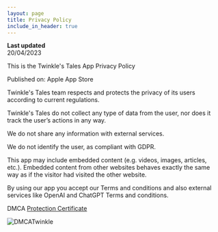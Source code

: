 ```yaml
---
layout: page
title: Privacy Policy
include_in_header: true
---
```


**Last updated**  
20/04/2023

This is the Twinkle's Tales App Privacy Policy

Published on: Apple App Store

Twinkle's Tales team respects and protects the privacy of its users according to current regulations.

Twinkle's Tales do not collect any type of data from the user, nor does it track the user’s actions in any way.

We do not share any information with external services.

We do not identify the user, as compliant with GDPR.

This app may include embedded content (e.g. videos, images, articles, etc.). Embedded content from other websites behaves exactly the same way as if the visitor had visited the other website.

By using our app you accept our Terms and conditions and also external services like OpenAI and ChatGPT Terms and conditions.

DMCA [Protection Certificate](https://www.dmca.com/r/85wmdz3)

![DMCATwinkle](https://github.com/turangarusso/Twinkle-Tales-Privacy-policy/assets/113531412/0d9c441f-c273-4e6e-986b-c6e20080bd09)
